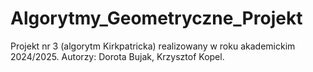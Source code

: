 # Algorytmy_Geometryczne_Projekt
Projekt nr 3 (algorytm Kirkpatricka) realizowany w roku akademickim 2024/2025. 
Autorzy: Dorota Bujak, Krzysztof Kopel.
